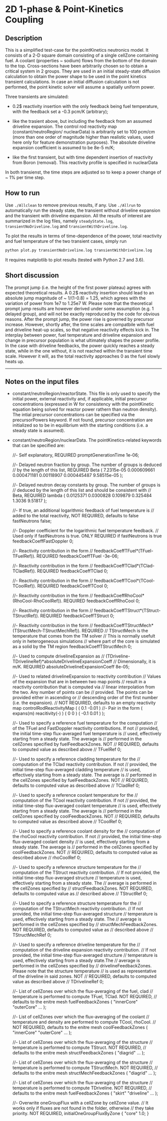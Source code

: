 # 2D 1-phase & Point-Kinetics Coupling

## Description

This is a simplified test-case for the pointKinetics neutronics model.
It consists of a 2-D square domain consisting of a single cellZone containing
fuel. A coolant (properties ~ sodium) flows from the bottom of the domain to
the top. Cross-sections have been arbitrarily chosen so to obtain a critical
system in 2 groups. They are used in an initial steady-state diffusion
calculation to obtain the power shape to be used in the point kinetics
transient calculations. In case an initial diffusion calculation is not
performed, the point kinetic solver will assume a spatially uniform power.

Three transients are simulated:

-   0.2$ reactivity insertion with the only feedback being fuel temperature,
    with the feedback set a -0.3 pcm/K (arbitrary);

-   like the trasient above, but including the feedback from an assumed
    driveline expansion. The control rod reactivity map (constant/neutroRegion/
    nuclearData) is arbitrarily set to 100 pcm/cm (more than one
    order of magnitude higher than realistic values, used here only for feature
    demonstration purposes). The absolute driveline expansion coefficient
    is assumed to be 8e-5 m/K;

- like the first transient, but with time dependent insertion of reactivity
  from Boron (removal). This reactivity profile is specified in nuclearData

In both transienst, the time steps are adjusted so to keep a power change of
~ 1% per time step.


## How to run

Use `./Allclean` to remove previous results, if any. Use `./Allrun` to
automatically run the steady state, the transient without driveline expansion
and the transient with driveline expansion. All the results of interest are
summarized in the log files, namely `steadyState.log`,
`transientNoDriveline.log` and `transientWithDriveline.log`.

To plot the results in terms of time-dependence of the power, total reactivity
and fuel temperature of the two transient cases, simply run
```bash
python plot.py transientNoDriveline.log transientWithDriveline.log
```

It requires matplotlib to plot results (tested with Python 2.7 and 3.6).


## Short discussion

The prompt jump (i.e. the height of the first power plateau) agrees with
expected theoretical results. A 0.2$ reactivity insertion should lead to an
absolute jump magnitude of ~ 1/(1-0.8) = 1.25, which agrees with the variation
of power from 1e7 to 1.25e7 W. Please note that the theoretical prompt jump
results are however derived under some assumption (e.g. 1 delayed group), and
will not be exactly reproduced by the code for obvious reasons. After the
prompt jump, the power rise is governed by precursor increase. However, shortly
after, the time scales are compatbile with fuel and driveline heat-up scales,
so that negative reactivity effects kick in. The interplay between power, fuel
temperature and driveline expansion and change in precursor population is what
ultimately shapes the power profile. In the case with driveline feedbacks, the
power quickly reaches a steady state, while in the one without, it is not
reached within the transient time scale. However it will, as the total
reactivity approaches 0 as the fuel slowly heats up.

--------------------------------------------------------------------------------

## Notes on the input files

-   constant/neutroRegion/reactorState. This file is only used to specify the
    initial power, external reactivity and, if applicable, initial precursor
    concentrations (expressed in W for consistency with the pointKinetic
    equation being solved for reactor power rathern than neutron density).
    The intial precursor concentrations can be specified via the
    precursorPowers keyword. If not found, precursor concentration are
    initialized so to be in equilibrium with the starting conditions (i.e.
    a steady state is assumed).

-   constant/neutroRegion/nuclearData. The pointKinetics-related keywords that
    can be specified are:

    //- Self explanatory, REQUIRED
    promptGenerationTime 1e-06;

    //- Delayed neutron fraction by group. The number of groups is deduced
    //  by the length of this list, REQUIRED
    Beta
    (
        7.2315e-05
        0.000609661
        0.000471181
        0.00118907
        0.000445487
        9.58515e-05
    );

    //- Delayed neutron decay constants by group. The number of groups is
    //  deduced by the length of this list and should be consistent with
    //  Beta, REQUIRED
    lambda
    (
        0.0125371
        0.0300828
        0.109879
        0.325484
        1.3036
        9.51817
    );

    //- If true, an additional logarithmic feedback of fuel temperature is
    //  added to the total reactivity, NOT REQUIRED, defaults to false
    fastNeutrons    false;

    //- Doppler coefficient for the logarithmic fuel temperature feedback.
    //  Used only if fastNeutrons is true. ONLY REQUIRED if fastNeutrons is true
    feedbackCoeffFastDoppler 0;

    //- Reactivity contribution in the form
    //  feedbackCoeffTFuel*(TFuel-TFuelRef)). REQUIRED
    feedbackCoeffTFuel -3e-06;

    //- Reactivity contribution in the form
    //  feedbackCoeffTClad*(TClad-TCladRef)). REQUIRED
    feedbackCoeffTClad 0;

    //- Reactivity contribution in the form
    //  feedbackCoeffTCool*(TCool-TCoolRef)). REQUIRED
    feedbackCoeffTCool 0;

    //- Reactivity contribution in the form
    //  feedbackCoeffRhoCool*(RhoCool-RhoCoolRef)). REQUIRED
    feedbackCoeffRhoCool 0;

    //- Reactivity contribution in the form
    //  feedbackCoeffTStruct*(TStruct-TStructRef)). REQUIRED
    feedbackCoeffTStruct 0;

    //- Reactivity contribution in the form
    //  feedbackCoeffTStructMech*(TStructMech-TStructMechRef)). REQUIRED
    //  TStructMech is the temperature that comes from the TM solver
    //  This is normally usefult only in heterogeneous simulations
    //  where part of the core is simulated as a solid by the TM region
    feedbackCoeffTStructMech 0;

    //- Used to compute drivelineExpansion as
    //  (TDriveline-TDrivelineRef)*absoluteDrivelineExpansionCoeff
    //  Dimensionally, it is m/K. REQUIRED
    absoluteDrivelineExpansionCoeff 8e-05;

    //- Used to related drivelineExpansion to reactivity contribution
    //  Values of the expansion that are in between two map points
    //  result in a reactivity contribution that is computed via
    //  linear interpolation from the two. Any number of points can be
    //  provided. The points can be provided either in ascending or
    //  descending order of the first number (i.e. the expansion).
    //  NOT REQUIRED, defaults to an empty reactivity map
    controlRodReactivityMap
    (
        ( 0.1 -0.01 ) //- Pair in the form ( expans(m) reacitivity(-) )
        ( 0 0 )
        ( -0.1 0.01 )
    );

    //- Used to specify a reference fuel temperature for the computation
    //  of the TFuel and FastDoppler reactivity contributions. If not
    //  provided, the initial time-step flux-averaged fuel temperature is
    //  used, effectively starting from a steady state. The average is
    //  performed in the cellZones specified by fuelFeedbackZones. NOT
    //  REQUIRED, defaults to computed value as described above
    //  TFuelRef    0;

    //- Used to specify a reference cladding temperature for the
    //  computation of the TClad reactivity contribution. If not
    //  provided, the initial time-step flux-averaged cladding temperature
    //  is used, effectively starting from a steady state. The average is
    //  performed in the cellZones specified by fuelFeedbackZones. NOT
    //  REQUIRED, defaults to computed value as described above
    //  TCladRef    0;

    //- Used to specify a reference coolant temperature for the
    //  computation of the TCool reactivity contribution. If not
    //  provided, the initial time-step flux-averaged coolant temperature
    //  is used, effectively starting from a steady state. The average is
    //  performed in the cellZones specified by coolFeedbackZones. NOT
    //  REQUIRED, defaults to computed value as described above
    //  TCoolRef    0;

    //- Used to specify a reference coolant density for the
    //  computation of the rhoCool reactivity contribution. If not
    //  provided, the initial time-step flux-averaged coolant density
    //  is used, effectively starting from a steady state. The average is
    //  performed in the cellZones specified by coolFeedbackZones. NOT
    //  REQUIRED, defaults to computed value as described above
    //  rhoCoolRef    0;

    //- Used to specify a reference structure temperature for the
    //  computation of the TStruct reactivity contribution.
    //  If not provided, the initial time-step flux-averaged structure
    //  temperature is used, effectively starting from a steady state. The
    //  average is performed in the cellZones specified by
    //  structFeedbackZones. NOT REQUIRED, defaults to computed value as
    //  described above
    //  TStructRef    0;

    //- Used to specify a reference structure temperature for the
    //  computation of the TStructMech reactivity contribution.
    //  If not provided, the initial time-step flux-averaged structure
    //  temperature is used, effectively starting from a steady state. The
    //  average is performed in the cellZones specified by
    //  structMechFeedbackZones. NOT REQUIRED, defaults to computed value as
    //  described above
    //  TStructMechRef    0;

    //- Used to specify a reference driveline temperature for the
    //  computation of the driveline expansion reactivity contribution.
    //  If not provided, the initial time-step flux-averaged structure
    //  temperature is used, effectively starting from a steady state.The
    //  average is performed in the cellZones specified by
    //  drivelineFeedbackZones. Please note that the structure temperature
    //  is used as representative of the driveline in said zones. NOT
    //  REQUIRED, defaults to computed value as described above
    //  TDrivelineRef    0;

    //- List of cellZones over which the flux-averaging of the fuel, clad
    //  temperature is performed to compute TFuel, TClad. NOT REQUIRED,
    //  defaults to the enitre mesh
    fuelFeedbackZones
    (
        "innerCore"
        "outerCore"
        ...
    );

    //- List of cellZones over which the flux-averaging of the coolant
    //  temperature and density are performed to compute TCool, rhoCool.
    //  NOT REQUIRED, defaults to the enitre mesh
    coolFeedbackZones
    (
        "innerCore"
        "outerCore"
        ...
    );

    //- List of cellZones over which the flux-averaging of the structure
    //  temperature is performed to compute TStruct. NOT REQUIRED,
    //  defaults to the enitre mesh
    structFeedbackZones
    (
        "diagrid"
        ...
    );

    //- List of cellZones over which the flux-averaging of the structure
    //  temperature is performed to compute TStructMech. NOT REQUIRED,
    //  defaults to the enitre mesh
    structMechFeedbackZones
    (
        "diagrid"
        ...
    );

    //- List of cellZones over which the flux-averaging of the structure
    //  temperature is performed to compute TDriveline. NOT REQUIRED,
    //  defaults to the enitre mesh
    fuelFeedbackZones
    (
        "skirt"
        "driveline"
        ...
    );

    //- Overwrite oneGroupFlux with a cellZone by cellZone value.
    //  It works only if fluxes are not found in the folder, otherwise
    //  they take priority. NOT REQUIRED,
    initialOneGroupFluxByZone
    {
        "core"      1.0;
    }


